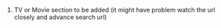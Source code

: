 1. TV or Movie section to be added (it might have problem watch the url closely and advance search url)